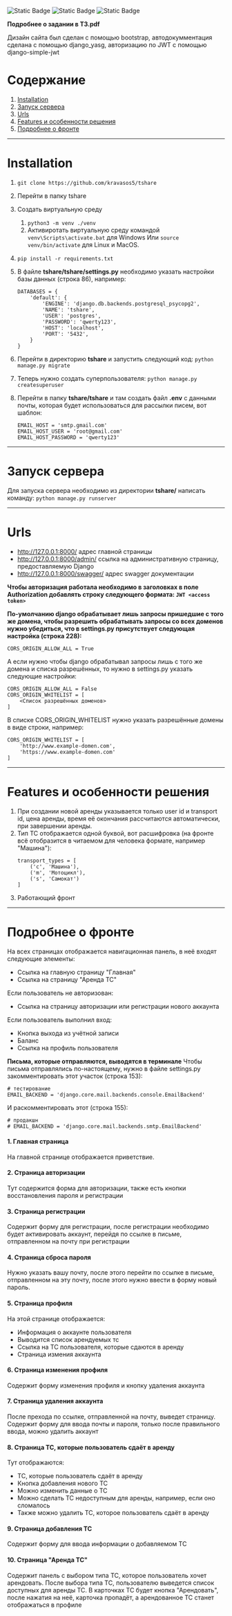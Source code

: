 ![Static Badge](https://img.shields.io/badge/Volga_IT-blue)
![Static Badge](https://img.shields.io/badge/Django-v4.2.6-blue)
![Static Badge](https://img.shields.io/badge/djangorestframework-v3.14.0-blue)

**Подробнее о задании в ТЗ.pdf**

Дизайн сайта был сделан с помощью bootstrap, автодокумментация сделана с помощью django_yasg, авторизацию по JWT с помощью django-simple-jwt

# Содержание
1. [Installation](#installation)
1. [Запуск сервера](#runserver)
1. [Urls](#urls)
1. [Features и особенности решения](#features)
1. [Подробнее о фронте](#front)

---

# Installation <a id="installation"></a>
  
1. `git clone https://github.com/kravasos5/tshare`
2. Перейти в папку tshare
2. Создать виртуальную среду
    1. `python3 -m venv ./venv`
    2. Активиротать виртуальную среду командой
    `venv\Scripts\activate.bat` для Windows
    Или `source venv/bin/activate` для Linux и MacOS.
3. `pip install -r requirements.txt`
4. В файле **tshare/tshare/settings.py** необходимо указать настройки базы данных (строка 86),
например:

    ```
    DATABASES = {
        'default': {
            'ENGINE': 'django.db.backends.postgresql_psycopg2',
            'NAME': 'tshare',
            'USER': 'postgres',
            'PASSWORD': 'qwerty123',
            'HOST': 'localhost',
            'PORT': '5432',
        }
    }
    ```
5. Перейти в директорию **tshare** и запустить следующий код:
    `python manage.py migrate`
6. Теперь нужно создать суперпользователя:
    `python manage.py createsuperuser`
7. Перейти в папку **tshare/tshare** и там создать файл **.env** с данными почты,
    которая будет использоваться для рассылки писем, вот шаблон:

    ```
    EMAIL_HOST = 'smtp.gmail.com'
    EMAIL_HOST_USER = 'root@gmail.com'
    EMAIL_HOST_PASSWORD = 'qwerty123'
    ```

--- 

# Запуск сервера <a id="runserver"></a>
Для запуска сервера необходимо из директории **tshare/** написать команду:
`python manage.py runserver`

---

# Urls <a id="urls"></a>
- http://127.0.0.1:8000/  адрес главной страницы
- http://127.0.0.1:8000/admin/  ссылка на административную страницу, предоставляемую Django
- http://127.0.0.1:8000/swagger/  адрес swagger документации

**Чтобы авторизация работала необходимо в заголовках в поле Authorization
добавлять строку следующего формата: `JWT <access token>`**

**По-умолчанию django обрабатывает лишь запросы пришедшие с того же домена, чтобы разрешить обрабатывать запросы со всех доменов нужно убедиться, что в settings.py присутствует следующая настройка (строка 228):**
```
CORS_ORIGIN_ALLOW_ALL = True
```
А если нужно чтобы django обрабатывал запросы лишь с того же домена и списка разрешённых, то нужно в settings.py указать следующие настройки:
```
CORS_ORIGIN_ALLOW_ALL = False
CORS_ORIGIN_WHITELIST = [
    <Список разрешённых доменов>
]
```
В списке CORS_ORIGIN_WHITELIST нужно указать разрешённые домены в виде строки, например:
```
CORS_ORIGIN_WHITELIST = [
    'http://www.example-domen.com',
    'https://www.example-domen.com'
]
```


---

# Features и особенности решения <a id="features"></a>

1. При создании новой аренды указывается только user id и transport id,
    цена аренды, время её окончания рассчитаются автоматически,
    при завершении аренды.
2. Тип ТС отображается одной буквой, вот расшифровка (на фронте всё отобразится в читаемом для человека формате, например "Машина"):
    ```
    transport_types = [
        ('c', 'Машина'),
        ('m', 'Мотоцикл'),
        ('s', 'Самокат')
    ]
    ```
3. Работающий фронт

---

# Подробнее о фронте <a id="front"></a>

На всех страницах отображается навигационная панель, в неё входят следующие элементы:

- Ссылка на главную страницу "Главная"
- Ссылка на страницу "Аренда ТС"

Если пользователь не авторизован:

- Ссылка на страницу авторизации или регистрации нового аккаунта

Если пользователь выполнил вход:

- Кнопка выхода из учётной записи
- Баланс
- Ссылка на профиль пользователя

**Письма, которые отправляются, выводятся в терминале**
Чтобы письма отправлялись по-настоящему, нужно в файле settings.py закомментировать этот участок (строка 153):
```
# тестирование
EMAIL_BACKEND = 'django.core.mail.backends.console.EmailBackend'
```
И раскомментировать этот (строка 155):
```
# продакшн
# EMAIL_BACKEND = 'django.core.mail.backends.smtp.EmailBackend'
```

#### 1. Главная страница

На главной странице отображается приветствие.

#### 2. Страница авторизации

Тут содержится форма для авторизации, также есть кнопки восстановления пароля и регистрации

#### 3. Страница регистрации

Содержит форму для регистрации, после регистрации необходимо будет активировать аккаунт, перейдя по ссылке в письме, отправленном на почту при регистрации

#### 4. Страница сброса пароля

Нужно указать вашу почту, после этого перейти по ссылке в письме, отправленном на эту почту, после этого нужно ввести в форму новый пароль.

#### 5. Страница профиля 
На этой странице отображается:
- Информация о аккаунте пользователя
- Выводится список арендуемых тс
- Ссылка на ТС пользователя, которые сдаются в аренду
- Страница измения аккаунта

#### 6. Страница изменения профиля
Содержит форму изменения профиля и кнопку удаления аккаунта

#### 7. Страница удаления аккаунта
После прехода по ссылке, отправленной на почту, выведет страницу.
Содержит форму для ввода почты и пароля, только после правильного ввода, можно удалить аккаунт

#### 8. Страница ТС, которые пользователь сдаёт в аренду
Тут отображаются:

- ТС, которые пользователь сдаёт в аренду
- Кнопка добавления нового ТС
- Можно изменить данные о ТС
- Можно сделать ТС недоступным для аренды, например, если оно сломалось
- Также можно удалить ТС, которое пользователь сдаёт в аренду

#### 9. Страница добавления ТС
Содержит форму для ввода информации о добавляемом ТС

#### 10. Страница "Аренда ТС"
Содержит панель с выбором типа ТС, которое пользователь хочет арендовать.
После выбора типа ТС, пользователю выведется список доступных для аренды ТС. В карточках ТС будет кнопка "Арендовать", после нажатия на неё, карточка пропадёт, а арендованное ТС станет отображаться в профиле
